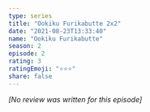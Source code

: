```yaml
---
type: series
title: "Ookiku Furikabutte 2x2"
date: "2021-08-23T13:33:40"
name: "Ookiku Furikabutte"
season: 2
episode: 2
rating: 3
ratingEmoji: "⭐️⭐️⭐️"
share: false
---
```


_[No review was written for this episode]_
